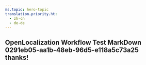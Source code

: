 ```yaml
---
ms.topic: hero-topic
translation.priority.ht: 
  - zh-cn
  - de-de
---
```

## OpenLocalization Workflow Test MarkDown 0291eb05-aa1b-48eb-96d5-e118a5c73a25 thanks!
